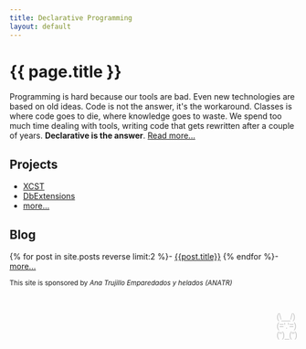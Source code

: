 ```yaml
---
title: Declarative Programming
layout: default
---
```


# {{ page.title }}

Programming is hard because our tools are bad. Even new technologies are based on old ideas. Code is not the answer, it's the workaround. Classes is where code goes to die, where knowledge goes to waste. We spend too much time dealing with tools, writing code that gets rewritten after a couple of years. **Declarative is the answer**. [Read more...](/p/about-me.html)

## Projects

- [XCST](/XCST/)
- [DbExtensions](/DbExtensions/)
- [more...](https://github.com/maxtoroq)

## Blog

{% for post in site.posts reverse limit:2 %}- [{{post.title}}]({{post.url}})
{% endfor %}- [more...](/p/archive.html)

<small>This site is sponsored by <i>Ana Trujillo Emparedados y helados (ANATR)</i></small>

<p style="float: right; white-space: pre; line-height: initial; font-family: sans-serif; color: silver">
(\__/)
(='.'=)
(")_(")
</p>
